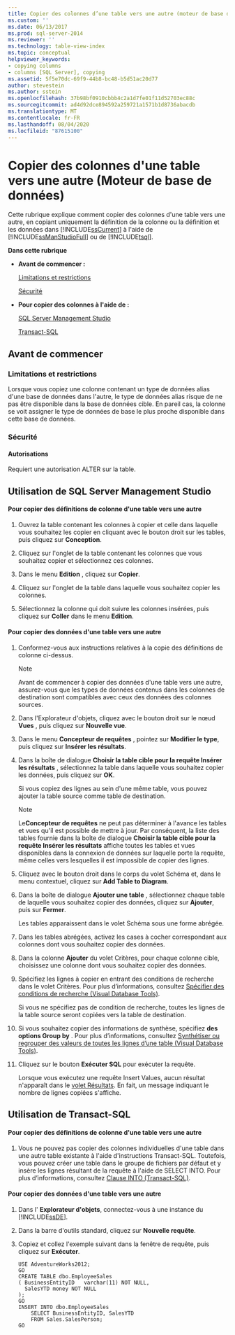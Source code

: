 ```yaml
---
title: Copier des colonnes d’une table vers une autre (moteur de base de données) | Microsoft Docs
ms.custom: ''
ms.date: 06/13/2017
ms.prod: sql-server-2014
ms.reviewer: ''
ms.technology: table-view-index
ms.topic: conceptual
helpviewer_keywords:
- copying columns
- columns [SQL Server], copying
ms.assetid: 5f5e70dc-69f9-44b8-bc48-b5d51ac20d77
author: stevestein
ms.author: sstein
ms.openlocfilehash: 37b98bf0910cbbb4c2a1d7fe01f11d52703ec88c
ms.sourcegitcommit: ad4d92dce894592a259721a1571b1d8736abacdb
ms.translationtype: MT
ms.contentlocale: fr-FR
ms.lasthandoff: 08/04/2020
ms.locfileid: "87615100"
---
```

# <a name="copy-columns-from-one-table-to-another-database-engine"></a>Copier des colonnes d'une table vers une autre (Moteur de base de données)
  Cette rubrique explique comment copier des colonnes d'une table vers une autre, en copiant uniquement la définition de la colonne ou la définition et les données dans [!INCLUDE[ssCurrent](../../includes/sscurrent-md.md)] à l'aide de [!INCLUDE[ssManStudioFull](../../includes/ssmanstudiofull-md.md)] ou de [!INCLUDE[tsql](../../includes/tsql-md.md)].  
  
 **Dans cette rubrique**  
  
-   **Avant de commencer :**  
  
     [Limitations et restrictions](#Restrictions)  
  
     [Sécurité](#Security)  
  
-   **Pour copier des colonnes à l'aide de :**  
  
     [SQL Server Management Studio](#SSMSProcedure)  
  
     [Transact-SQL](#TsqlProcedure)  
  
##  <a name="before-you-begin"></a><a name="BeforeYouBegin"></a> Avant de commencer  
  
###  <a name="limitations-and-restrictions"></a><a name="Restrictions"></a> Limitations et restrictions  
 Lorsque vous copiez une colonne contenant un type de données alias d'une base de données dans l'autre, le type de données alias risque de ne pas être disponible dans la base de données cible. En pareil cas, la colonne se voit assigner le type de données de base le plus proche disponible dans cette base de données.  
  
###  <a name="security"></a><a name="Security"></a> Sécurité  
  
####  <a name="permissions"></a><a name="Permissions"></a> Autorisations  
 Requiert une autorisation ALTER sur la table.  
  
##  <a name="using-sql-server-management-studio"></a><a name="SSMSProcedure"></a> Utilisation de SQL Server Management Studio  
  
#### <a name="to-copy-column-definitions-from-one-table-to-another"></a>Pour copier des définitions de colonne d'une table vers une autre  
  
1.  Ouvrez la table contenant les colonnes à copier et celle dans laquelle vous souhaitez les copier en cliquant avec le bouton droit sur les tables, puis cliquez sur **Conception**.  
  
2.  Cliquez sur l'onglet de la table contenant les colonnes que vous souhaitez copier et sélectionnez ces colonnes.  
  
3.  Dans le menu **Edition** , cliquez sur **Copier**.  
  
4.  Cliquez sur l'onglet de la table dans laquelle vous souhaitez copier les colonnes.  
  
5.  Sélectionnez la colonne qui doit suivre les colonnes insérées, puis cliquez sur **Coller** dans le menu **Edition**.  
  
#### <a name="to-copy-data-from-one-table-to-another"></a>Pour copier des données d'une table vers une autre  
  
1.  Conformez-vous aux instructions relatives à la copie des définitions de colonne ci-dessus.  
  
    > [!NOTE]  
    >  Avant de commencer à copier des données d'une table vers une autre, assurez-vous que les types de données contenus dans les colonnes de destination sont compatibles avec ceux des données des colonnes sources.  
  
2.  Dans l'Explorateur d'objets, cliquez avec le bouton droit sur le nœud **Vues** , puis cliquez sur **Nouvelle vue**.  
  
3.  Dans le menu **Concepteur de requêtes** , pointez sur **Modifier le type**, puis cliquez sur **Insérer les résultats**.  
  
4.  Dans la boîte de dialogue **Choisir la table cible pour la requête Insérer les résultats** , sélectionnez la table dans laquelle vous souhaitez copier les données, puis cliquez sur **OK**.  
  
     Si vous copiez des lignes au sein d'une même table, vous pouvez ajouter la table source comme table de destination.  
  
    > [!NOTE]  
    >  Le**Concepteur de requêtes** ne peut pas déterminer à l'avance les tables et vues qu'il est possible de mettre à jour. Par conséquent, la liste des tables fournie dans la boîte de dialogue **Choisir la table cible pour la requête Insérer les résultats** affiche toutes les tables et vues disponibles dans la connexion de données sur laquelle porte la requête, même celles vers lesquelles il est impossible de copier des lignes.  
  
5.  Cliquez avec le bouton droit dans le corps du volet Schéma et, dans le menu contextuel, cliquez sur **Add Table to Diagram**.  
  
6.  Dans la boîte de dialogue **Ajouter une table** , sélectionnez chaque table de laquelle vous souhaitez copier des données, cliquez sur **Ajouter**, puis sur **Fermer**.  
  
     Les tables apparaissent dans le volet Schéma sous une forme abrégée.  
  
7.  Dans les tables abrégées, activez les cases à cocher correspondant aux colonnes dont vous souhaitez copier des données.  
  
8.  Dans la colonne **Ajouter** du volet Critères, pour chaque colonne cible, choisissez une colonne dont vous souhaitez copier des données.  
  
9. Spécifiez les lignes à copier en entrant des conditions de recherche dans le volet Critères. Pour plus d’informations, consultez [Spécifier des conditions de recherche &#40;Visual Database Tools&#41;](../../ssms/visual-db-tools/visual-database-tools.md).  
  
     Si vous ne spécifiez pas de condition de recherche, toutes les lignes de la table source seront copiées vers la table de destination.  
  
10. Si vous souhaitez copier des informations de synthèse, spécifiez **des options Group by** . Pour plus d’informations, consultez [Synthétiser ou regrouper des valeurs de toutes les lignes d’une table &#40;Visual Database Tools&#41;](../../ssms/visual-db-tools/summarize-or-aggregate-values-for-all-rows-in-a-table-visual-database-tools.md).  
  
11. Cliquez sur le bouton **Exécuter SQL** pour exécuter la requête.  
  
     Lorsque vous exécutez une requête Insert Values, aucun résultat n'apparaît dans le [volet Résultats](../../ssms/visual-db-tools/results-pane-visual-database-tools.md). En fait, un message indiquant le nombre de lignes copiées s'affiche.  
  
##  <a name="using-transact-sql"></a><a name="TsqlProcedure"></a> Utilisation de Transact-SQL  
  
#### <a name="to-copy-column-definitions-from-one-table-to-another"></a>Pour copier des définitions de colonne d'une table vers une autre  
  
1.  Vous ne pouvez pas copier des colonnes individuelles d'une table dans une autre table existante à l'aide d'instructions Transact-SQL. Toutefois, vous pouvez créer une table dans le groupe de fichiers par défaut et y insère les lignes résultant de la requête à l'aide de SELECT INTO. Pour plus d’informations, consultez [Clause INTO &#40;Transact-SQL&#41;](/sql/t-sql/queries/select-into-clause-transact-sql).  
  
#### <a name="to-copy-data-from-one-table-to-another"></a>Pour copier des données d'une table vers une autre  
  
1.  Dans l' **Explorateur d'objets**, connectez-vous à une instance du [!INCLUDE[ssDE](../../includes/ssde-md.md)].  
  
2.  Dans la barre d'outils standard, cliquez sur **Nouvelle requête**.  
  
3.  Copiez et collez l'exemple suivant dans la fenêtre de requête, puis cliquez sur **Exécuter**.  
  
    ```  
    USE AdventureWorks2012;  
    GO  
    CREATE TABLE dbo.EmployeeSales  
    ( BusinessEntityID   varchar(11) NOT NULL,  
      SalesYTD money NOT NULL  
    );  
    GO  
    INSERT INTO dbo.EmployeeSales  
        SELECT BusinessEntityID, SalesYTD   
        FROM Sales.SalesPerson;  
    GO  
    ```  
  
  
